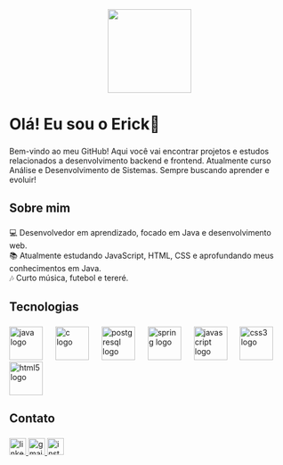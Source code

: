 <div align="center">
  <img height="150" src="https://media1.tenor.com/m/p9pPNUHetWIAAAAC/steve-carell-its-britney-bitch.gif"  />
</div>

###

<h1 align="left">Olá! Eu sou o Erick🥶</h1>

###

<p align="left">Bem-vindo ao meu GitHub! Aqui você vai encontrar projetos e estudos relacionados a desenvolvimento backend e frontend. Atualmente curso Análise e Desenvolvimento de Sistemas. Sempre buscando aprender e evoluir!</p>

###

<h2 align="left">Sobre mim</h2>

###

<p align="left">💻 Desenvolvedor em aprendizado, focado em Java e desenvolvimento web.<br>📚 Atualmente estudando JavaScript, HTML, CSS e aprofundando meus conhecimentos em Java.<br>🎶 Curto música, futebol e tereré.</p>

###

<h2 align="left">Tecnologias</h2>

###

<div align="left">
  <img src="https://cdn.jsdelivr.net/gh/devicons/devicon/icons/java/java-original-wordmark.svg" height="60" alt="java logo"  />
  <img width="15" />
  <img src="https://cdn.jsdelivr.net/gh/devicons/devicon/icons/c/c-plain.svg" height="60" alt="c logo"  />
  <img width="15" />
  <img src="https://cdn.jsdelivr.net/gh/devicons/devicon/icons/postgresql/postgresql-plain-wordmark.svg" height="60" alt="postgresql logo"  />
  <img width="15" />
  <img src="https://cdn.jsdelivr.net/gh/devicons/devicon/icons/spring/spring-original-wordmark.svg" height="60" alt="spring logo"  />
  <img width="15" />
  <img src="https://cdn.jsdelivr.net/gh/devicons/devicon/icons/javascript/javascript-plain.svg" height="60" alt="javascript logo"  />
  <img width="15" />
  <img src="https://cdn.jsdelivr.net/gh/devicons/devicon/icons/css3/css3-plain-wordmark.svg" height="60" alt="css3 logo"  />
  <img width="15" />
  <img src="https://cdn.jsdelivr.net/gh/devicons/devicon/icons/html5/html5-plain-wordmark.svg" height="60" alt="html5 logo"  />
</div>

###

<h2 align="left">Contato</h2>

###

<div align="left">
  <a href="https://www.linkedin.com/in/erick-grisoste/" target="_blank">
    <img src="https://img.shields.io/static/v1?message=LinkedIn&logo=linkedin&label=&color=0077B5&logoColor=white&labelColor=&style=for-the-badge" height="30" alt="linkedin logo"  />
  </a>
  <a href="grisosteerick25@gmail.com" target="_blank">
    <img src="https://img.shields.io/static/v1?message=Gmail&logo=gmail&label=&color=D14836&logoColor=white&labelColor=&style=for-the-badge" height="30" alt="gmail logo"  />
  </a>
  <a href="https://www.instagram.com/erick_grisoste/" target="_blank">
    <img src="https://img.shields.io/static/v1?message=Instagram&logo=instagram&label=&color=E4405F&logoColor=white&labelColor=&style=for-the-badge" height="30" alt="instagram logo"  />
  </a>
</div>

###
